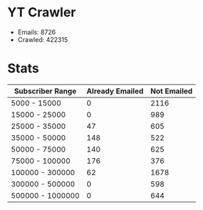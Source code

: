 # YT Crawler
- Emails: 8726
- Crawled: 422315

# Stats
| Subscriber Range  | Already Emailed | Not Emailed |
|-------|-------|-------|
| 5000 - 15000 | 0 | 2116 |
| 15000 - 25000 | 0 | 989 |
| 25000 - 35000 | 47 | 605 |
| 35000 - 50000 | 148 | 522 |
| 50000 - 75000 | 140 | 625 |
| 75000 - 100000 | 176 | 376 |
| 100000 - 300000 | 62 | 1678 |
| 300000 - 500000 | 0 | 598 |
| 500000 - 1000000 | 0 | 644 |
